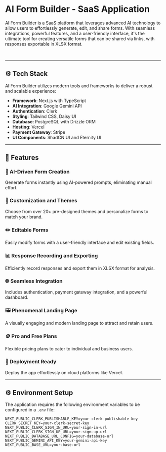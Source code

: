 # AI Form Builder - SaaS Application

<div >
  
  <p>
    AI Form Builder is a SaaS platform that leverages advanced AI technology to allow users to effortlessly generate, edit, and share forms. With seamless integrations, powerful features, and a user-friendly interface, it's the ultimate tool for creating versatile forms that can be shared via links, with responses exportable in XLSX format.
  </p>
  <br />
 
  </a>
</div>

---



## ⚙️ Tech Stack

AI Form Builder utilizes modern tools and frameworks to deliver a robust and scalable experience:

- **Framework**: Next.js with TypeScript
- **AI Integration**: Google Gemini API
- **Authentication**: Clerk
- **Styling**: Tailwind CSS, Daisy UI
- **Database**: PostgreSQL with Drizzle ORM
- **Hosting**: Vercel
- **Payment Gateway**: Stripe
- **UI Components**: ShadCN UI and Eternity UI

---

## 🔋 Features

### 🧠 AI-Driven Form Creation
Generate forms instantly using AI-powered prompts, eliminating manual effort.

### 🎨 Customization and Themes
Choose from over 20+ pre-designed themes and personalize forms to match your brand.

### ✏️ Editable Forms
Easily modify forms with a user-friendly interface and edit existing fields.

### 📊 Response Recording and Exporting
Efficiently record responses and export them in XLSX format for analysis.

### 🌐 Seamless Integration
Includes authentication, payment gateway integration, and a powerful dashboard.

### 🖼️ Phenomenal Landing Page
A visually engaging and modern landing page to attract and retain users.

### 🪙 Pro and Free Plans
Flexible pricing plans to cater to individual and business users.

### 🚀 Deployment Ready
Deploy the app effortlessly on cloud platforms like Vercel.

---

## ⚙️ Environment Setup

The application requires the following environment variables to be configured in a `.env` file:

```env
NEXT_PUBLIC_CLERK_PUBLISHABLE_KEY=your-clerk-publishable-key
CLERK_SECRET_KEY=your-clerk-secret-key
NEXT_PUBLIC_CLERK_SIGN_IN_URL=your-sign-in-url
NEXT_PUBLIC_CLERK_SIGN_UP_URL=your-sign-up-url
NEXT_PUBLIC_DATABASE_URL_CONFIG=your-database-url
NEXT_PUBLIC_GEMINI_API_KEY=your-gemini-api-key
NEXT_PUBLIC_BASE_URL=your-base-url
